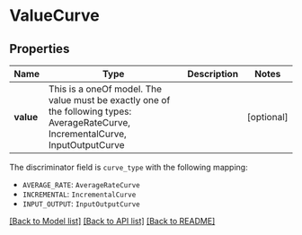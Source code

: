 # ValueCurve

## Properties

Name | Type | Description | Notes
------------ | ------------- | ------------- | -------------
**value** | This is a oneOf model. The value must be exactly one of the following types: AverageRateCurve, IncrementalCurve, InputOutputCurve |  | [optional]

The discriminator field is `curve_type` with the following mapping:

- `AVERAGE_RATE`: `AverageRateCurve`
- `INCREMENTAL`: `IncrementalCurve`
- `INPUT_OUTPUT`: `InputOutputCurve`

[[Back to Model list]](../README.md#models) [[Back to API list]](../README.md#api-endpoints) [[Back to README]](../README.md)
